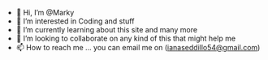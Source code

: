 - 👋 Hi, I’m @Marky
- 👀 I’m interested in Coding and stuff
- 🌱 I’m currently learning about this site and many more
- 💞️ I’m looking to collaborate on any kind of this that might help me
- 📫 How to reach me ... you can email me on (ianaseddillo54@gmail.com)

<!---
Marky0217/Marky0217 is a ✨ special ✨ repository because its `README.md` (this file) appears on your GitHub profile.
You can click the Preview link to take a look at your changes.
--->
